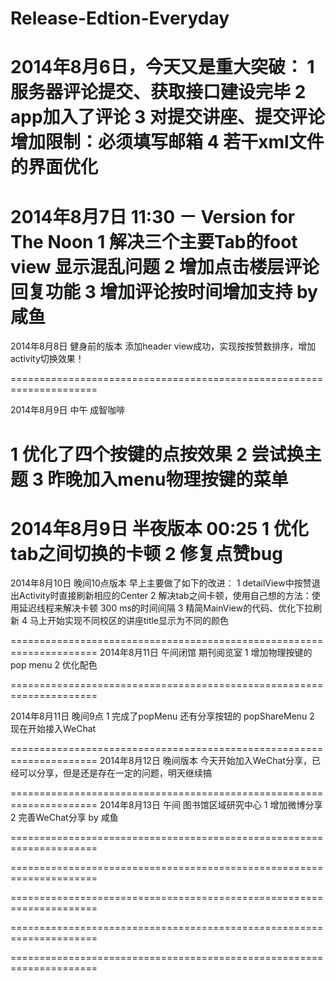Release-Edtion-Everyday
=======================



2014年8月6日，今天又是重大突破：
1 服务器评论提交、获取接口建设完毕
2 app加入了评论
3 对提交讲座、提交评论增加限制：必须填写邮箱
4 若干xml文件的界面优化
=====================================================================

2014年8月7日 11:30 － Version for The Noon
1 解决三个主要Tab的foot view 显示混乱问题
2 增加点击楼层评论回复功能
3 增加评论按时间增加支持 
                   by 咸鱼
=====================================================================
2014年8月8日 健身前的版本
添加header view成功，实现按按赞数排序，增加activity切换效果！

=====================================================================


2014年8月9日 中午 成智咖啡

1 优化了四个按键的点按效果
2 尝试换主题
3 昨晚加入menu物理按键的菜单
=====================================================================


2014年8月9日 半夜版本 00:25
1 优化tab之间切换的卡顿
2 修复点赞bug
=====================================================================

2014年8月10日  晚间10点版本
早上主要做了如下的改进：
1 detailView中按赞退出Activity时直接刷新相应的Center
2 解决tab之间卡顿，使用自己想的方法：使用延迟线程来解决卡顿 300 ms的时间间隔
3 精简MainView的代码、优化下拉刷新
4 马上开始实现不同校区的讲座title显示为不同的颜色

=====================================================================
2014年8月11日 午间闭馆  期刊阅览室
1 增加物理按键的pop menu
2 优化配色

=====================================================================

2014年8月11日 晚间9点
1 完成了popMenu 还有分享按钮的 popShareMenu
2 现在开始接入WeChat

=====================================================================
2014年8月12日 晚间版本
今天开始加入WeChat分享，已经可以分享，但是还是存在一定的问题，明天继续搞

=====================================================================
2014年8月13日 午间 图书馆区域研究中心
1 增加微博分享
2 完善WeChat分享
                                  by 咸鱼

=====================================================================


=====================================================================


=====================================================================


=====================================================================


=====================================================================



